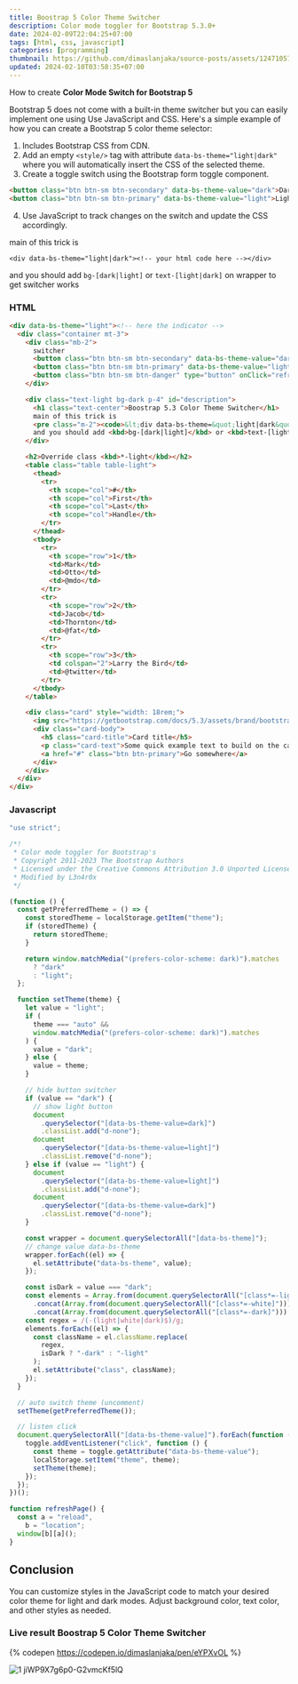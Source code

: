 ```yaml
---
title: Boostrap 5 Color Theme Switcher
description: Color mode toggler for Bootstrap 5.3.0+
date: 2024-02-09T22:04:25+07:00
tags: [html, css, javascript]
categories: [programming]
thumbnail: https://github.com/dimaslanjaka/source-posts/assets/12471057/7da67737-0c30-45b8-ad13-b162e43ee37c
updated: 2024-02-10T03:58:35+07:00
---
```


How to create **Color Mode Switch for Bootstrap 5**

Bootstrap 5 does not come with a built-in theme switcher but you can easily implement one using Use JavaScript and CSS.
Here's a simple example of how you can create a Bootstrap 5 color theme selector:

1. Includes Bootstrap CSS from CDN.
2. Add an empty `<style/>` tag with attribute `data-bs-theme="light|dark"` where you will automatically insert the CSS of the selected theme.
3. Create a toggle switch using the Bootstrap form toggle component.

```html
<button class="btn btn-sm btn-secondary" data-bs-theme-value="dark">Dark</button>
<button class="btn btn-sm btn-primary" data-bs-theme-value="light">Light</button>
```

4. Use JavaScript to track changes on the switch and update the CSS accordingly.

main of this trick is

```
<div data-bs-theme="light|dark"><!-- your html code here --></div>
```

and you should add `bg-[dark|light]` or `text-[light|dark]` on wrapper to get switcher works

### HTML

```html
<div data-bs-theme="light"><!-- here the indicator -->
  <div class="container mt-3">
    <div class="mb-2">
      switcher
      <button class="btn btn-sm btn-secondary" data-bs-theme-value="dark">Dark</button>
      <button class="btn btn-sm btn-primary" data-bs-theme-value="light">Light</button>
      <button class="btn btn-sm btn-danger" type="button" onClick="refreshPage()">Refresh</button>
    </div>

    <div class="text-light bg-dark p-4" id="description">
      <h1 class="text-center">Boostrap 5.3 Color Theme Switcher</h1>
      main of this trick is
      <pre class="m-2"><code>&lt;div data-bs-theme=&quot;light|dark&quot;&gt;&lt;!-- your html code here --&gt;&lt;/div&gt;</code></pre>
      and you should add <kbd>bg-[dark|light]</kbd> or <kbd>text-[light|dark]</kbd> on wrapper to get switcher works
    </div>

    <h2>Override class <kbd>*-light</kbd></h2>
    <table class="table table-light">
      <thead>
        <tr>
          <th scope="col">#</th>
          <th scope="col">First</th>
          <th scope="col">Last</th>
          <th scope="col">Handle</th>
        </tr>
      </thead>
      <tbody>
        <tr>
          <th scope="row">1</th>
          <td>Mark</td>
          <td>Otto</td>
          <td>@mdo</td>
        </tr>
        <tr>
          <th scope="row">2</th>
          <td>Jacob</td>
          <td>Thornton</td>
          <td>@fat</td>
        </tr>
        <tr>
          <th scope="row">3</th>
          <td colspan="2">Larry the Bird</td>
          <td>@twitter</td>
        </tr>
      </tbody>
    </table>

    <div class="card" style="width: 18rem;">
      <img src="https://getbootstrap.com/docs/5.3/assets/brand/bootstrap-social.png" class="card-img-top" alt="...">
      <div class="card-body">
        <h5 class="card-title">Card title</h5>
        <p class="card-text">Some quick example text to build on the card title and make up the bulk of the card's content.</p>
        <a href="#" class="btn btn-primary">Go somewhere</a>
      </div>
    </div>
  </div>
</div>
```

### Javascript

```js
"use strict";

/*!
 * Color mode toggler for Bootstrap's
 * Copyright 2011-2023 The Bootstrap Authors
 * Licensed under the Creative Commons Attribution 3.0 Unported License.
 * Modified by L3n4r0x
 */

(function () {
  const getPreferredTheme = () => {
    const storedTheme = localStorage.getItem("theme");
    if (storedTheme) {
      return storedTheme;
    }

    return window.matchMedia("(prefers-color-scheme: dark)").matches
      ? "dark"
      : "light";
  };

  function setTheme(theme) {
    let value = "light";
    if (
      theme === "auto" &&
      window.matchMedia("(prefers-color-scheme: dark)").matches
    ) {
      value = "dark";
    } else {
      value = theme;
    }

    // hide button switcher
    if (value == "dark") {
      // show light button
      document
        .querySelector("[data-bs-theme-value=dark]")
        .classList.add("d-none");
      document
        .querySelector("[data-bs-theme-value=light]")
        .classList.remove("d-none");
    } else if (value == "light") {
      document
        .querySelector("[data-bs-theme-value=light]")
        .classList.add("d-none");
      document
        .querySelector("[data-bs-theme-value=dark]")
        .classList.remove("d-none");
    }

    const wrapper = document.querySelectorAll("[data-bs-theme]");
    // change value data-bs-theme
    wrapper.forEach((el) => {
      el.setAttribute("data-bs-theme", value);
    });

    const isDark = value === "dark";
    const elements = Array.from(document.querySelectorAll("[class*=-light]"))
      .concat(Array.from(document.querySelectorAll("[class*=-white]")))
      .concat(Array.from(document.querySelectorAll("[class*=-dark]")));
    const regex = /(-(light|white|dark)$)/g;
    elements.forEach((el) => {
      const className = el.className.replace(
        regex,
        isDark ? "-dark" : "-light"
      );
      el.setAttribute("class", className);
    });
  }

  // auto switch theme (uncomment)
  setTheme(getPreferredTheme());

  // listen click
  document.querySelectorAll("[data-bs-theme-value]").forEach(function (toggle) {
    toggle.addEventListener("click", function () {
      const theme = toggle.getAttribute("data-bs-theme-value");
      localStorage.setItem("theme", theme);
      setTheme(theme);
    });
  });
})();

function refreshPage() {
  const a = "reload",
    b = "location";
  window[b][a]();
}
```

## Conclusion

You can customize styles in the JavaScript code to match your desired color theme for light and dark modes.
Adjust background color, text color, and other styles as needed.

### Live result Boostrap 5 Color Theme Switcher

{% codepen https://codepen.io/dimaslanjaka/pen/eYPXvOL %}

![1 jiWP9X7g6p0-G2vmcKf5lQ](https://github.com/dimaslanjaka/source-posts/assets/12471057/7da67737-0c30-45b8-ad13-b162e43ee37c)
